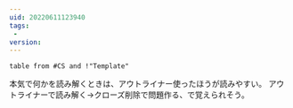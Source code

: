 ```yaml
---
uid: 20220611123940
tags:
 -
version:
---
```


```dataview
table from #CS and !"Template"
```
本気で何かを読み解くときは、アウトライナー使ったほうが読みやすい。
アウトライナーで読み解く→クローズ削除で問題作る、で覚えられそう。

